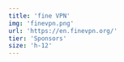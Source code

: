 ```yaml
---
title: 'fine VPN'
img: 'finevpn.png'
url: 'https://en.finevpn.org/'
tier: 'Sponsors'
size: 'h-12'
---
```

